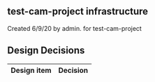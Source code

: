 ## test-cam-project infrastructure

Created 6/9/20 by admin. for test-cam-project


## Design Decisions
| Design item                | Decision|
| :----------------------------------- | :--------------------------------------------------------------------------------|

